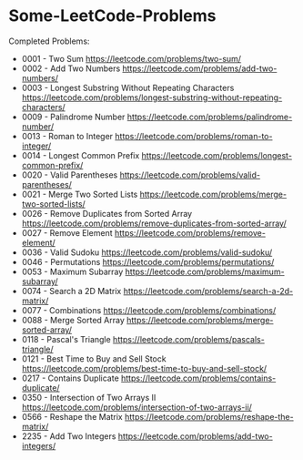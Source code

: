 # Some-LeetCode-Problems
Completed Problems:

* 0001 - Two Sum https://leetcode.com/problems/two-sum/
* 0002 - Add Two Numbers https://leetcode.com/problems/add-two-numbers/
* 0003 - Longest Substring Without Repeating Characters https://leetcode.com/problems/longest-substring-without-repeating-characters/
* 0009 - Palindrome Number https://leetcode.com/problems/palindrome-number/
* 0013 - Roman to Integer https://leetcode.com/problems/roman-to-integer/
* 0014 - Longest Common Prefix https://leetcode.com/problems/longest-common-prefix/
* 0020 - Valid Parentheses https://leetcode.com/problems/valid-parentheses/
* 0021 - Merge Two Sorted Lists https://leetcode.com/problems/merge-two-sorted-lists/
* 0026 - Remove Duplicates from Sorted Array https://leetcode.com/problems/remove-duplicates-from-sorted-array/
* 0027 - Remove Element https://leetcode.com/problems/remove-element/
* 0036 - Valid Sudoku https://leetcode.com/problems/valid-sudoku/
* 0046 - Permutations https://leetcode.com/problems/permutations/
* 0053 - Maximum Subarray https://leetcode.com/problems/maximum-subarray/
* 0074 - Search a 2D Matrix https://leetcode.com/problems/search-a-2d-matrix/
* 0077 - Combinations https://leetcode.com/problems/combinations/
* 0088 - Merge Sorted Array https://leetcode.com/problems/merge-sorted-array/
* 0118 - Pascal's Triangle https://leetcode.com/problems/pascals-triangle/
* 0121 - Best Time to Buy and Sell Stock https://leetcode.com/problems/best-time-to-buy-and-sell-stock/
* 0217 - Contains Duplicate https://leetcode.com/problems/contains-duplicate/
* 0350 - Intersection of Two Arrays II https://leetcode.com/problems/intersection-of-two-arrays-ii/
* 0566 - Reshape the Matrix https://leetcode.com/problems/reshape-the-matrix/
* 2235 - Add Two Integers https://leetcode.com/problems/add-two-integers/
